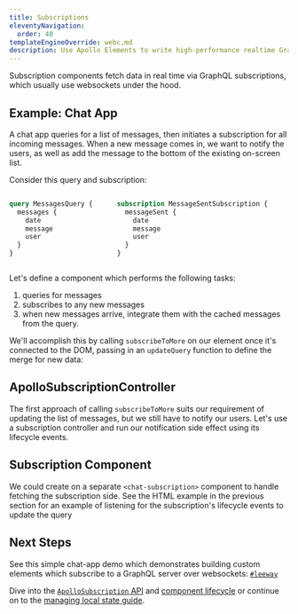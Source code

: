 ```yaml
---
title: Subscriptions
eleventyNavigation:
  order: 40
templateEngineOverride: webc,md
description: Use Apollo Elements to write high-performance realtime GraphQL subscription components
---
```


Subscription components fetch data in real time via GraphQL subscriptions, which 
usually use websockets under the hood.

## Example: Chat App

A chat app queries for a list of messages, then initiates a subscription for all 
incoming messages. When a new message comes in, we want to notify the users, as 
well as add the message to the bottom of the existing on-screen list.

Consider this query and subscription:

<style>
#gql-documents {
  display: grid;
  gap: 12px 6px;
  grid-template: auto auto / auto;
}

#gql-documents pre {
  height: 100%;
}

@media (min-width: 600px) {
  #gql-documents {
    grid-template: auto / auto auto;
  }
}
</style>

<div id="gql-documents">

```graphql
query MessagesQuery {
  messages {
    date
    message
    user
  }
}
```

```graphql
subscription MessageSentSubscription {
  messageSent {
    date
    message
    user
  }
}
```

</div>

Let's define a component which performs the following tasks:
1. queries for messages
2. subscribes to any new messages
3. when new messages arrive, integrate them with the cached messages from the query.

We'll accomplish this by calling `subscribeToMore` on our element once it's 
connected to the DOM, passing in an `updateQuery` function to define the merge 
for new data:

<code-tabs collection="libraries" default-tab="lit">
  <code-tab tab-id="html" src="snippets/subscribeToMore/html.html"></code-tab>
  <code-tab tab-id="mixins" src="snippets/subscribeToMore/mixins.js"></code-tab>
  <code-tab tab-id="lit" src="snippets/subscribeToMore/lit.ts"></code-tab>
  <code-tab tab-id="fast" src="snippets/subscribeToMore/fast.ts"></code-tab>
  <code-tab tab-id="haunted" src="snippets/subscribeToMore/haunted.js"></code-tab>
  <code-tab tab-id="atomico" src="snippets/subscribeToMore/atomico.jsx"></code-tab>
  <code-tab tab-id="hybrids" src="snippets/subscribeToMore/hybrids.js"></code-tab>
</code-tabs>

## ApolloSubscriptionController

The first approach of calling `subscribeToMore` suits our requirement of 
updating the list of messages, but we still have to notify our users. Let's use 
a subscription controller and run our notification side effect using its 
lifecycle events.

<code-tabs collection="libraries" default-tab="lit">
  <code-tab tab-id="html" src="snippets/ApolloSubscriptionController/html.html"></code-tab>
  <code-tab tab-id="mixins" src="snippets/ApolloSubscriptionController/mixins.js"></code-tab>
  <code-tab tab-id="lit" src="snippets/ApolloSubscriptionController/lit.ts"></code-tab>
  <code-tab tab-id="fast" src="snippets/ApolloSubscriptionController/fast.ts"></code-tab>
  <code-tab tab-id="haunted" src="snippets/ApolloSubscriptionController/haunted.js"></code-tab>
  <code-tab tab-id="atomico" src="snippets/ApolloSubscriptionController/atomico.jsx"></code-tab>
  <code-tab tab-id="hybrids" src="snippets/ApolloSubscriptionController/hybrids.js"></code-tab>
</code-tabs>

## Subscription Component
We could create on a separate `<chat-subscription>` component to handle fetching 
the subscription side. See the HTML example in the previous section for an 
example of listening for the subscription's lifecycle events to update the query

## Next Steps

See this simple chat-app demo which demonstrates building custom elements which 
subscribe to a GraphQL server over websockets: 
[`#leeway`](https://leeway.apolloelements.dev)

Dive into the [`ApolloSubscription` API](/api/core/interfaces/subscription/) and 
[component lifecycle](/api/core/interfaces/subscription/lifecycle/)
or continue on to the [managing local state guide](/guides/usage/local-state/).
